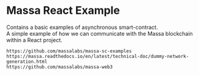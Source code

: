 # Massa React Example

Contains a basic examples of asynchronous smart-contract.<br/>
A simple example of how we can communicate with the Massa blockchain within a React project.<br/>


```
https://github.com/massalabs/massa-sc-examples  
https://massa.readthedocs.io/en/latest/technical-doc/dummy-network-generation.html  
https://github.com/massalabs/massa-web3  

```
